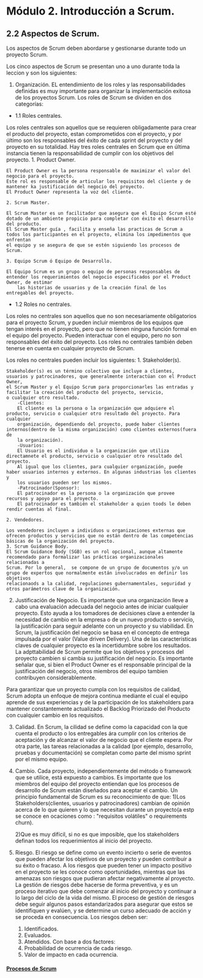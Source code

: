 # Módulo 2. Introducción a Scrum.

## 2.2 Aspectos de Scrum.

Los aspectos de Scrum deben abordarse y gestionarse durante todo un proyecto Scrum.

Los cinco aspectos de Scrum se presentan uno a uno durante toda la leccion y son los siguientes:

1. Organización.
EL entendimiento de los roles y las responsabilidades definidas es muy importante para organizar la implementación exitosa de los proyectos Scrum.
Los roles de Scrum se dividen en dos categorías:
- 1.1 Roles centrales.

Los roles centrales son aquellos que se requieren obligadamente para crear el producto del proyecto, estan comprometidos con el proyecto,
y por último son los responsables del éxito de cada sprint del proyecto y del proyecto en su totalidad.
Hay tres roles centrales en Scrum que en última instancia tienen la responsabilidad de cumplir con los objetivos del proyecto.
    1. Product Owner.

	El Product Owner es la persona responsable de maximizar el valor del negocio para el proyecto.
	Este rol es responsable de articular los requisitos del cliente y de mantener ka justificación del negocio del proyecto.
	El Product Owner representa la voz del cliente.

	2. Scrum Master.

	El Scrum Master es un facilitador que asegura que el Equipo Scrum esté dotado de un ambiente propicio para completar con éxito el desarrollo del producto.
	El Scrum Master guía , facilita y enseña las practicas de Scrum a todos los participantes en el proyecto, elimina los impedimentos que enfrentan
	el equipo y se asegura de que se estén siguiendo los procesos de Scrum.

	3. Equipo Scrum ó Equipo de Desarrollo.

	El Equipo Scrum es un grupo o equipo de personas responsables de entender los requerimientos del negocio especificados por el Product Owner, de estimar
        las historias de usuarios y de la creación final de los entregables del proyecto.
	
- 1.2 Roles no centrales.

Los roles no centrales son aquellos que no son necesariamente obligatorios para el proyecto Scrum, y pueden incluir miembros de los equipos
que tengan interés en el proyecto, pero que no tienen ninguna función formal en el equipo del proyecto. Pueden interactuar con el equipo,
pero no son responsables del éxito del proyecto. Los roles no centrales también deben tenerse en cuenta en cualquier proyecto de Scrum.

Los roles no centrales pueden incluir los siguientes:
	1. Stakeholder(s).

	Stakeholder(s) es un término colectivo que incluye a clientes, usuarios y patrocinadores, que generalmente interactúan con el Product Owner,
	el Scrum Master y el Equipo Scrum para proporcionarles las entradas y facilitar la creación del producto del proyecto, servicio, 
	o cualquier otro resultado.
		-Clientes:
		El cliente es la persona o la organización que adquiere el producto, servicio o cualquier otro resultado del proyecto. Para cualquier
		organización, dependiendo del proyecto, puede haber clientes internos(dentro de la misma organización) como clientes externos(fuera de
		la organización).
		-Usuarios:
		El Usuario es el individuo o la organización que utiliza directamnete el producto, servicio o cualquier otro resultado del proyecto.
		Al igual que los clientes, para cualquier organización, puede haber usuarios internos y externos. En algunas industrias los clientes y
		los usuarios pueden ser los mismos.
		-Patrocinador(Sponsor):
		El patrocinador es la persona o la organización que provee recursos y apoyo para el proyecto.
		El patrocinador es también el stakeholder a quien toods le deben rendir cuentas al final.

	2. Vendedores.

	Los vendedores incluyen a individuos u organizaciones externas que ofrecen productos y servicios que no están dentro de las competencias 
	básicas de la organización del proyecto.
	3. Scrum Guidance Body.
	El Scrum Guidance Body (SGB) es un rol opcional, aunque altamente recomendado para formalizar las prácticas organizacionales relacionadas a
	Scrum. Por lo general,  se compone de un grupo de documentos y/o un grupo de expertos que normalmente están involucrados en definir los objetivos
	relacionaods a la calidad, regulaciones gubernamentales, seguridad y otros parámetros clave de la organización.
	

2. Justificación de Negocio.
Es importante que una organización lleve a cabo una evaluación adecuada del negocio antes de iniciar cualquier proyecto. Esto ayuda a los tomadores de decisiones
clave a entender la necesidad de cambio en la empresa o de un nuevo producto o servicio, la justificación para seguir adelante con un proyecto y su viabilidad.
En Scrum, la justificación del negocio se basa en el concepto de entrega impulsada por el valor (Value driven Delivery). Una de las características claves
de cualquier proyecto es la incertidumbre sobre los resultados.
La adpttabilidad de Scrum permite que los objetivos y procesos del proyecto cambien si cambia su justificación del negocio. Es importante señalar que, si bien
el Product Owner es el responsable principal de la justificación del negocio, otros miembros del equipo tambien contribuyen considerablemente.

Para garantizar que un proyecto cumpla con los requisitos de calidad, Scrum adopta un enfoque de mejora continua mediante el cual el equipo aprende de sus experiencias
y de la participación de los stakeholders para mantener constantemente actualizado el Backlog Priorizado del Producto con cualquier cambio en los requisitos.

3. Calidad.
En Scrum, la cilidad se define como la capacidad con la que cuenta el producto o los entregables ára cumplir con los criterios de aceptación y de alcanzar el valor
de negocio que el cliente espera.
Por otra parte, las tareas relacionadas a la calidad (por ejemplo, desarrollo, pruebas y documentación) se completan como parte del mismo sprint por el mismo equipo.

4. Cambio.
Cada proyecto, independientemente del método o framework que se utilice, está expuesto a cambios. Es importante que los miembros del equipo del proyecto entiendan
que los procesos de desarrollo de Scrum están diseñados para aceptar el cambio.
Un principio fundamental de Scrum es su reconocimiento de que:
	1)Los Stakeholders(clientes, usuarios y patrocinadores) cambian de opinión acerca de lo que quieren y lo que necesitan durante un proyecto(a estp se conoce
	en ocaciones como : "requisitos volátiles" o requirements churn).

	2)Que es muy difícil, si no es que imposible, que los stakeholders definan todos los requerimientos al inicio del proyecto.

5. Riesgo.
El riesgo se define como un evento incierto o serie de eventos que pueden afectar los objetivos de un proyecto y pueden contribuir a su éxito o fracaso.
A los riesgos que pueden tener un impacto positivo en el proyecto se les conoce como oportunidades, mientras que las amenazas son riesgos que pudieran afectar 
negativamente al proyecto.
La gestión de riesgos debe hacerse de forma preventiva, y es un proceso iterativo que debe comenzar al inicio del proyecto y continuar a lo largo del ciclo de
la vida del mismo.
El proceso de gestión de riesgos debe seguir algunos pasos estandarizados para asegurar que estos se identifiquen y evalúen, y se determine un curso adecuado
de acción y se proceda en consecuencia. Los riesgos deben ser:
	1. Identificados.
	2. Evaluados.
	3. Atendidos.
Con base a dos factores:
	1. Probabilidad de ocurrencia de cada riesgo.
	2. Valor de impacto en cada ocurrencia.




#### [__Procesos de Scrum__](03_module2.md)